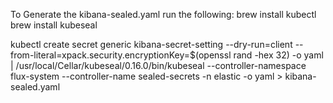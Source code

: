 To Generate the kibana-sealed.yaml run the following:
brew install kubectl
brew install kubeseal

kubectl create secret generic kibana-secret-setting --dry-run=client --from-literal=xpack.security.encryptionKey=$(openssl rand -hex 32) -o yaml  | /usr/local/Cellar/kubeseal/0.16.0/bin/kubeseal --controller-namespace flux-system --controller-name sealed-secrets -n elastic -o yaml > kibana-sealed.yaml